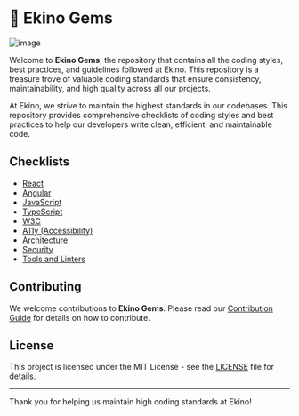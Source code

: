 # 💎 Ekino Gems

![image](https://github.com/ekino/gems/assets/1331451/f7aef00e-f722-44eb-b211-cd9ce6ac2657)

Welcome to **Ekino Gems**, the repository that contains all the coding styles, best practices, and guidelines followed at Ekino. This repository is a treasure trove of valuable coding standards that ensure consistency, maintainability, and high quality across all our projects.

At Ekino, we strive to maintain the highest standards in our codebases. This repository provides comprehensive checklists of coding styles and best practices to help our developers write clean, efficient, and maintainable code.

## Checklists

- [React](react/README.md)
- [Angular](angular/README.md)
- [JavaScript](javascript/README.md)
- [TypeScript](typescript/README.md)
- [W3C](w3c/README.md)
- [A11y (Accessibility)](a11y/README.md)
- [Architecture](architecture/README.md)
- [Security](security/README.md)
- [Tools and Linters](tools-linters/README.md)

## Contributing
We welcome contributions to **Ekino Gems**. Please read our [Contribution Guide](https://github.com/ekino/gems/wiki/Contribution-Guide) for details on how to contribute.

## License
This project is licensed under the MIT License - see the [LICENSE](LICENSE) file for details.

---

Thank you for helping us maintain high coding standards at Ekino!
